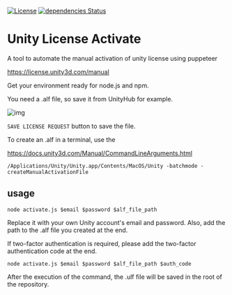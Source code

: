 [![License](https://img.shields.io/badge/License-Apache%202.0-blue.svg)](https://opensource.org/licenses/Apache-2.0)
[![dependencies Status](https://status.david-dm.org/gh/jcs090218/unity-license-activate.svg)](https://david-dm.org/jcs090218/unity-license-activate)

# Unity License Activate

A tool to automate the manual activation of unity license using puppeteer

https://license.unity3d.com/manual

Get your environment ready for node.js and npm.

You need a .alf file, so save it from UnityHub for example.

![img](./img/sampleImage.png)

`SAVE LICENSE REQUEST` button to save the file.

To create an .alf in a terminal, use the

https://docs.unity3d.com/Manual/CommandLineArguments.html

`/Applications/Unity/Unity.app/Contents/MacOS/Unity -batchmode -createManualActivationFile`

## usage

`node activate.js $email $password $alf_file_path`

Replace it with your own Unity account's email and password.
Also, add the path to the .alf file you created at the end.

If two-factor authentication is required, please add the two-factor authentication code at the end.

`node activate.js $email $password $alf_file_path $auth_code`

After the execution of the command, the .ulf file will be saved in the root of the repository.